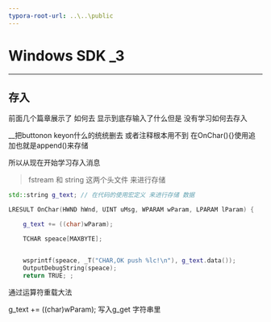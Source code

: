 ```yaml
---
typora-root-url: ..\..\public
---
```


# Windows SDK _3

----

## 存入

前面几个篇章展示了 如何去 显示到底存输入了什么但是 没有学习如何去存入 

__把buttonon keyon什么的统统删去 或者注释根本用不到  在OnChar(){}使用追加也就是append()来存储

所以从现在开始学习存入消息

>fstream 和 string 这两个头文件 来进行存储

```c++
std::string g_text; // 在代码的使用宏定义 来进行存储 数据
```

```c++
LRESULT OnChar(HWND hWnd, UINT uMsg, WPARAM wParam, LPARAM lParam) {

    g_text += ((char)wParam);

    TCHAR speace[MAXBYTE];


    wsprintf(speace, _T("CHAR,OK push %lc!\n"), g_text.data());
    OutputDebugString(speace);
    return TRUE; ;

```

通过运算符重载大法

g_text += ((char)wParam); 写入g_get 字符串里

